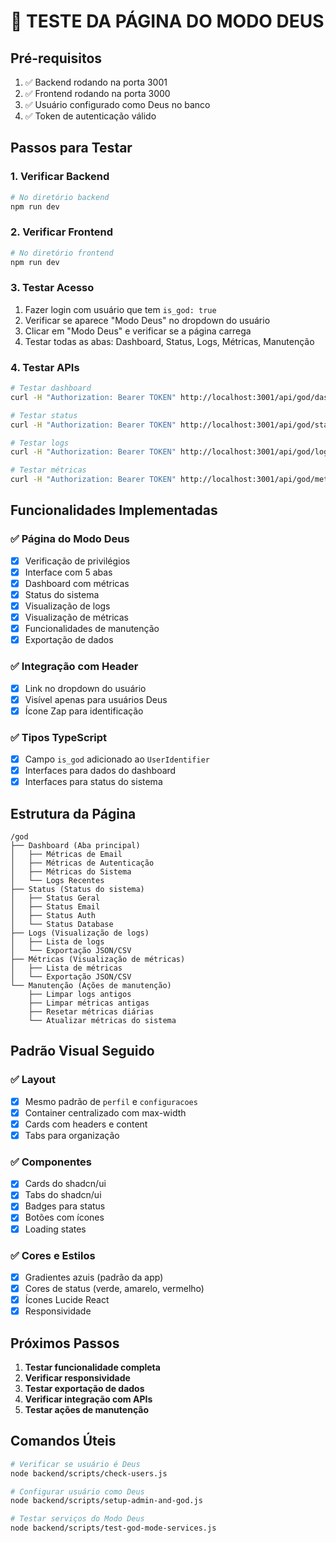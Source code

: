 # 🧪 **TESTE DA PÁGINA DO MODO DEUS**

## **Pré-requisitos**
1. ✅ Backend rodando na porta 3001
2. ✅ Frontend rodando na porta 3000
3. ✅ Usuário configurado como Deus no banco
4. ✅ Token de autenticação válido

## **Passos para Testar**

### **1. Verificar Backend**
```bash
# No diretório backend
npm run dev
```

### **2. Verificar Frontend**
```bash
# No diretório frontend
npm run dev
```

### **3. Testar Acesso**
1. Fazer login com usuário que tem `is_god: true`
2. Verificar se aparece "Modo Deus" no dropdown do usuário
3. Clicar em "Modo Deus" e verificar se a página carrega
4. Testar todas as abas: Dashboard, Status, Logs, Métricas, Manutenção

### **4. Testar APIs**
```bash
# Testar dashboard
curl -H "Authorization: Bearer TOKEN" http://localhost:3001/api/god/dashboard

# Testar status
curl -H "Authorization: Bearer TOKEN" http://localhost:3001/api/god/status

# Testar logs
curl -H "Authorization: Bearer TOKEN" http://localhost:3001/api/god/logs

# Testar métricas
curl -H "Authorization: Bearer TOKEN" http://localhost:3001/api/god/metrics
```

## **Funcionalidades Implementadas**

### **✅ Página do Modo Deus**
- [x] Verificação de privilégios
- [x] Interface com 5 abas
- [x] Dashboard com métricas
- [x] Status do sistema
- [x] Visualização de logs
- [x] Visualização de métricas
- [x] Funcionalidades de manutenção
- [x] Exportação de dados

### **✅ Integração com Header**
- [x] Link no dropdown do usuário
- [x] Visível apenas para usuários Deus
- [x] Ícone Zap para identificação

### **✅ Tipos TypeScript**
- [x] Campo `is_god` adicionado ao `UserIdentifier`
- [x] Interfaces para dados do dashboard
- [x] Interfaces para status do sistema

## **Estrutura da Página**

```
/god
├── Dashboard (Aba principal)
│   ├── Métricas de Email
│   ├── Métricas de Autenticação
│   ├── Métricas do Sistema
│   └── Logs Recentes
├── Status (Status do sistema)
│   ├── Status Geral
│   ├── Status Email
│   ├── Status Auth
│   └── Status Database
├── Logs (Visualização de logs)
│   ├── Lista de logs
│   └── Exportação JSON/CSV
├── Métricas (Visualização de métricas)
│   ├── Lista de métricas
│   └── Exportação JSON/CSV
└── Manutenção (Ações de manutenção)
    ├── Limpar logs antigos
    ├── Limpar métricas antigas
    ├── Resetar métricas diárias
    └── Atualizar métricas do sistema
```

## **Padrão Visual Seguido**

### **✅ Layout**
- [x] Mesmo padrão de `perfil` e `configuracoes`
- [x] Container centralizado com max-width
- [x] Cards com headers e content
- [x] Tabs para organização

### **✅ Componentes**
- [x] Cards do shadcn/ui
- [x] Tabs do shadcn/ui
- [x] Badges para status
- [x] Botões com ícones
- [x] Loading states

### **✅ Cores e Estilos**
- [x] Gradientes azuis (padrão da app)
- [x] Cores de status (verde, amarelo, vermelho)
- [x] Ícones Lucide React
- [x] Responsividade

## **Próximos Passos**

1. **Testar funcionalidade completa**
2. **Verificar responsividade**
3. **Testar exportação de dados**
4. **Verificar integração com APIs**
5. **Testar ações de manutenção**

## **Comandos Úteis**

```bash
# Verificar se usuário é Deus
node backend/scripts/check-users.js

# Configurar usuário como Deus
node backend/scripts/setup-admin-and-god.js

# Testar serviços do Modo Deus
node backend/scripts/test-god-mode-services.js
``` 